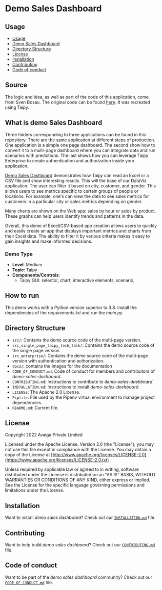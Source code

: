 # Demo Sales Dashboard

## Usage
- [Usage](#usage)
- [Demo Sales Dashboard](#what-is-demo-sales-dashboard)
- [Directory Structure](#directory-structure)
- [License](#license)
- [Installation](#installation)
- [Contributing](#contributing)
- [Code of conduct](#code-of-conduct)

## Source

The logic and idea, as well as part of the code of this application, come from Sven Bosau. The original code can be found [here](https://github.com/Sven-Bo/streamlit-sales-dashboard). It was recreated using Taipy.

## What is demo Sales Dashboard

Three folders corresponding to three applications can be found in this repository. There are the same 
application at different steps of production. One application is a simple one page dashboard.
The second show how to convert it to a multi-page dashboard where you can integrate data and run scenarios 
with predictions. The last shows how you can leverage Taipy Enterprise to create authentication and 
authorization inside your application.

[Demo Sales Dashboard](https://github.com/Avaiga/demo-sales-dashboard) demonstrates how Taipy can read an Excel or a CSV file and show interesting results. This will the base of our DataViz application. The user can filter it based on city, customer, and gender. This allows users to see metrics specific to certain groups of people or locations. For example, one's can view the data to see sales metrics for customers in a particular city or sales metrics depending on gender.

Many charts are shown on the Web app: sales by hour or sales by product. These graphs can help users identify trends and patterns in the data.

Overall, this demo of Excel/CSV-based app creation allows users to quickly and easily create an app that displays important metrics and charts from their Excel data. The ability to filter it by various criteria makes it easy to gain insights and make informed decisions.


### Demo Type
- **Level**: Medium
- **Topic**: Taipy
- **Components/Controls**: 
  - Taipy GUI: selector, chart, interactive elements, scenario, 

## How to run

This demo works with a Python version superior to 3.8. Install the dependencies of the *requirements.txt* and run the *main.py*.


## Directory Structure


- `src/`: Contains the demo source code of the multi-page version.
- `src_single_page_taipy_tech_talk/`: Contains the demo source code of the single page version.
- `src_enterprise/`: Contains the demo source code of the multi-page version with authentication and authorization.
- `docs/`: contains the images for the documentation
- `CODE_OF_CONDUCT.md`: Code of conduct for members and contributors of _demo-sales-dashboard_.
- `CONTRIBUTING.md`: Instructions to contribute to _demo-sales-dashboard_.
- `INSTALLATION.md`: Instructions to install _demo-sales-dashboard_.
- `LICENSE`: The Apache 2.0 License.
- `Pipfile`: File used by the Pipenv virtual environment to manage project dependencies.
- `README.md`: Current file.

## License
Copyright 2022 Avaiga Private Limited

Licensed under the Apache License, Version 2.0 (the "License"); you may not use this file except in compliance with
the License. You may obtain a copy of the License at
[http://www.apache.org/licenses/LICENSE-2.0](https://www.apache.org/licenses/LICENSE-2.0.txt)

Unless required by applicable law or agreed to in writing, software distributed under the License is distributed on
an "AS IS" BASIS, WITHOUT WARRANTIES OR CONDITIONS OF ANY KIND, either express or implied. See the License for the
specific language governing permissions and limitations under the License.

## Installation

Want to install _demo sales dashboard_? Check out our [`INSTALLATION.md`](INSTALLATION.md) file.

## Contributing

Want to help build _demo sales dashboard_? Check out our [`CONTRIBUTING.md`](CONTRIBUTING.md) file.

## Code of conduct

Want to be part of the _demo sales dashboard_ community? Check out our [`CODE_OF_CONDUCT.md`](CODE_OF_CONDUCT.md) file.
